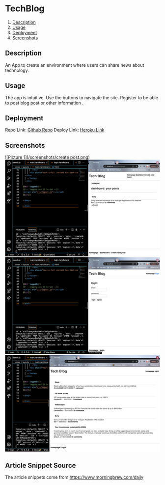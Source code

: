 # TechBlog
1. [Description](#Description)
2. [Usage](#Usage)
3. [Deployment](#Deployment)
4. [Screenshots](#Screenshots)

## Description

An App to create an environment where users can share news about technology. 


## Usage

The app is intuitive. Use the buttons to navigate the site. Register to be able to post blog post or other information . 

## Deployment
Repo Link: [Github Repo](https://github.com/sytrejo/TechBlog)
Deploy Link: [Heroku Link](https://techblogsytrejo.herokuapp.com/)

## Screenshots

![Picture 1](/screenshots/create post.png)
![Picture 2](/screenshots/dashboard.png)
![Picture 3](/screenshots/login.png)
![Picture 4](/screenshots/posts.png)

## Article Snippet Source

The article snippets come from https://www.morningbrew.com/daily